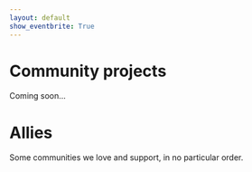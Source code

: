 ```yaml
---
layout: default
show_eventbrite: True
---
```


# Community projects

Coming soon...

# Allies

Some communities we love and support, in no particular order.

